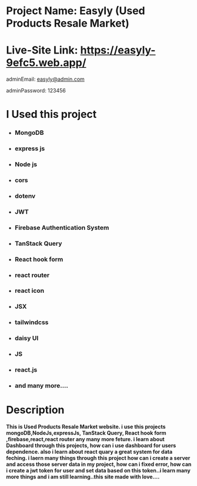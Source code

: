 # Project Name: Easyly (Used Products Resale Market)

# Live-Site Link: https://easyly-9efc5.web.app/

adminEmail: easyly@admin.com

adminPassword: 123456



# I Used this project
* ### MongoDB
* ### express js
* ### Node js
* ### cors
* ### dotenv
* ### JWT
* ### Firebase Authentication System
* ### TanStack Query
* ### React hook form
* ### react router
* ### react icon
* ### JSX
* ### tailwindcss
* ### daisy UI
* ### JS
* ### react.js
* ### and many more....

# Description

#### This is  Used Products Resale Market website. i use this projects mongoDB,NodeJs,expressJs, TanStack Query, React hook form ,firebase,react,react router any many more feture. i learn about Dashboard through this projects, how can i use dashboard for users dependence. also i learn about react quary a great system for data feching. i laern many things through this project how can i create a server and access those server data in my project, how can i fixed error, how can i create a jwt token for user and set data based on this token..i learn many more things and i am still learning..this site made with love....
